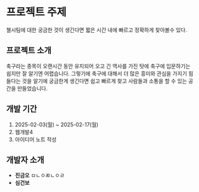 # 프로젝트 주제
첼시팀에 대한 궁금한 것이 생긴다면 짧은 시간 내에 빠르고 정확하게 찾아볼수 있다.

## 프로젝트 소개
축구라는 종목이 오랜시간 동안 유지되어 오고 긴 역사를 가진 탓에 축구에 입문하기는 쉽지만 잘 알기엔 어렵습니다. 그렇기에 축구에 대해서 더 많은 흥미와 관심을 가지기 힘들다는 것을 알기에 궁금한게 생긴다면 쉽고 빠르게 찾고 사람들과 소통을 할 수 있는 공간을 만들었습니다.

## 개발 기간
1. 2025-02-03(월) ~ 2025-02-17(월)
2. 웹개발4
3. 아이디어 노트 작성

## 개발자 소개
+ **진금오** ㅁㄴㅇㄻㄴㅇㄹ
+ **심건보** 
